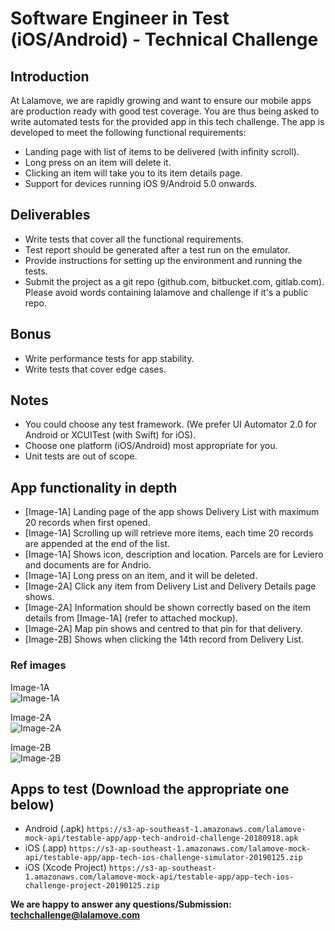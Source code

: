 # Software Engineer in Test (iOS/Android) - Technical Challenge

## Introduction

At Lalamove, we are rapidly growing and want to ensure our mobile apps are production ready with good test coverage.
You are thus being asked to write automated tests for the provided app in this tech challenge.
The app is developed to meet the following functional requirements:
  - Landing page with list of items to be delivered (with infinity scroll).
  - Long press on an item will delete it.
  - Clicking an item will take you to its item details page.
  - Support for devices running iOS 9/Android 5.0 onwards.

## Deliverables
  - Write tests that cover all the functional requirements.
  - Test report should be generated after a test run on the emulator.
  - Provide instructions for setting up the environment and running the tests.
  - Submit the project as a git repo (github.com, bitbucket.com, gitlab.com). Please avoid words containing lalamove and challenge if it's a public repo.

## Bonus
  - Write performance tests for app stability.
  - Write tests that cover edge cases.

## Notes
  - You could choose any test framework. (We prefer UI Automator 2.0 for Android or XCUITest (with Swift) for iOS).
  - Choose one platform (iOS/Android) most appropriate for you.
  - Unit tests are out of scope.

## App functionality in depth
- [Image-1A] Landing page of the app shows Delivery List with maximum 20 records when first opened.
- [Image-1A] Scrolling up will retrieve more items, each time 20 records are appended at the end of the list.
- [Image-1A] Shows icon, description and location. Parcels are for Leviero and documents are for Andrio.
- [Image-1A] Long press on an item, and it will be deleted.
- [Image-2A] Click any item from Delivery List and Delivery Details page shows.
- [Image-2A] Information should be shown correctly based on the item details from [Image-1A] (refer to attached mockup).
- [Image-2A] Map pin shows and centred to that pin for that delivery.
- [Image-2B] Shows when clicking the 14th record from Delivery List.

### Ref images
Image-1A  
![Image-1A](https://s3-ap-southeast-1.amazonaws.com/lalamove-mock-api/images/tc-01a.jpg)

Image-2A  
![Image-2A](https://s3-ap-southeast-1.amazonaws.com/lalamove-mock-api/images/tc-02a.jpg)

Image-2B  
![Image-2B](https://s3-ap-southeast-1.amazonaws.com/lalamove-mock-api/images/tc-02b.jpg)


## Apps to test (Download the appropriate one below)
  * Android (.apk)
    `https://s3-ap-southeast-1.amazonaws.com/lalamove-mock-api/testable-app/app-tech-android-challenge-20180918.apk`
  * iOS (.app)
    `https://s3-ap-southeast-1.amazonaws.com/lalamove-mock-api/testable-app/app-tech-ios-challenge-simulator-20190125.zip`
  * iOS (Xcode Project)
    `https://s3-ap-southeast-1.amazonaws.com/lalamove-mock-api/testable-app/app-tech-ios-challenge-project-20190125.zip`

**We are happy to answer any questions/Submission: <techchallenge@lalamove.com>**

